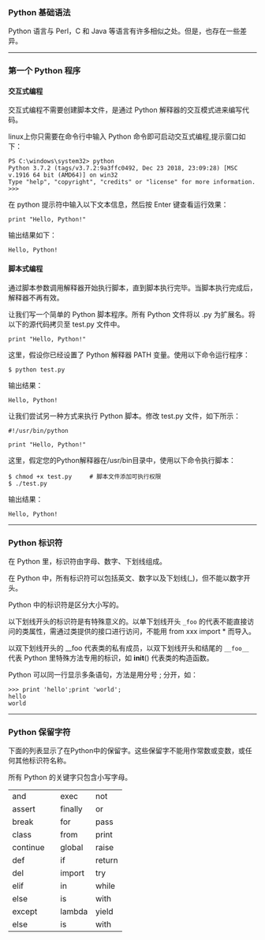### Python 基础语法
Python 语言与 Perl，C 和 Java 等语言有许多相似之处。但是，也存在一些差异。

---

### 第一个 Python 程序
#### 交互式编程
交互式编程不需要创建脚本文件，是通过 Python 解释器的交互模式进来编写代码。

linux上你只需要在命令行中输入 Python 命令即可启动交互式编程,提示窗口如下：
```
PS C:\windows\system32> python
Python 3.7.2 (tags/v3.7.2:9a3ffc0492, Dec 23 2018, 23:09:28) [MSC v.1916 64 bit (AMD64)] on win32
Type "help", "copyright", "credits" or "license" for more information.
>>>
```
在 python 提示符中输入以下文本信息，然后按 Enter 键查看运行效果：
```
print "Hello, Python!"
```
输出结果如下：
```
Hello, Python!
```
#### 脚本式编程
通过脚本参数调用解释器开始执行脚本，直到脚本执行完毕。当脚本执行完成后，解释器不再有效。

让我们写一个简单的 Python 脚本程序。所有 Python 文件将以 .py 为扩展名。将以下的源代码拷贝至 test.py 文件中。
```
print "Hello, Python!"
```
这里，假设你已经设置了 Python 解释器 PATH 变量。使用以下命令运行程序：
```
$ python test.py
```
输出结果：
```
Hello, Python!
```
让我们尝试另一种方式来执行 Python 脚本。修改 test.py 文件，如下所示：
```
#!/usr/bin/python

print "Hello, Python!"
```
这里，假定您的Python解释器在/usr/bin目录中，使用以下命令执行脚本：
```
$ chmod +x test.py     # 脚本文件添加可执行权限
$ ./test.py
```
输出结果：
```
Hello, Python!
```
---
### Python 标识符
在 Python 里，标识符由字母、数字、下划线组成。

在 Python 中，所有标识符可以包括英文、数字以及下划线(_)，但不能以数字开头。

Python 中的标识符是区分大小写的。

以下划线开头的标识符是有特殊意义的。以单下划线开头 `_foo` 的代表不能直接访问的类属性，需通过类提供的接口进行访问，不能用 from xxx import * 而导入。

以双下划线开头的 __foo 代表类的私有成员，以双下划线开头和结尾的 `__foo__` 代表 Python 里特殊方法专用的标识，如 __init__() 代表类的构造函数。

Python 可以同一行显示多条语句，方法是用分号 ; 分开，如：
```
>>> print 'hello';print 'world';
hello
world
```
---
### Python 保留字符
下面的列表显示了在Python中的保留字。这些保留字不能用作常数或变数，或任何其他标识符名称。

所有 Python 的关键字只包含小写字母。

<table class="table table-bordered table-striped table-condensed">
    <tr>
        <td>and<td><td>exec</td><td>not</td>
    </tr>
    <tr>
        <td>assert<td><td>finally</td><td>or</td>
    </tr>
    <tr>
        <td>break<td><td>for</td><td>pass</td>
    </tr>
    <tr>
        <td>class<td><td>from</td><td>print</td>
    </tr>
    <tr>
        <td>continue<td><td>global</td><td>raise</td>
    </tr>
    <tr>
        <td>def<td><td>if</td><td>return</td>
    </tr>
	<tr>
        <td>del<td><td>import</td><td>try</td>
    </tr>
    <tr>
        <td>elif<td><td>in</td><td>while</td>
    </tr>
    <tr>
        <td>else<td><td>is</td><td>with</td>
    </tr>
    <tr>
        <td>except<td><td>lambda</td><td>yield</td>
    </tr>
    <tr>
        <td>else<td><td>is</td><td>with</td>
    </tr>
</table>
